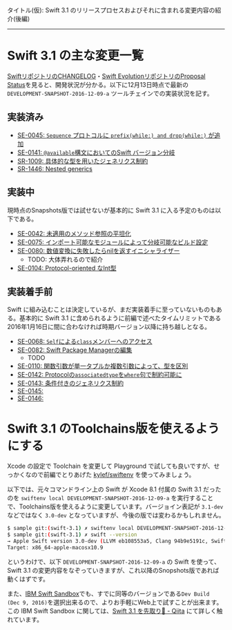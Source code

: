 タイトル(仮): Swift 3.1 のリリースプロセスおよびそれに含まれる変更内容の紹介(後編)

---

# Swift 3.1 の主な変更一覧

[SwiftリポジトリのCHANGELOG](https://github.com/apple/swift/blob/master/CHANGELOG.md#swift-31)・[Swift EvolutionリポジトリのProposal Status](https://apple.github.io/swift-evolution/)を見ると、開発状況が分かる。以下に12月13日時点で最新の `DEVELOPMENT-SNAPSHOT-2016-12-09-a` ツールチェインでの実装状況を記す。

## 実装済み

- [SE-0045: `Sequence` プロトコルに `prefix(while:) and drop(while:)` が追加](https://github.com/apple/swift-evolution/blob/master/proposals/0045-scan-takewhile-dropwhile.md)
- [SE-0141: `@available`構文においてのSwift バージョン分岐](https://github.com/apple/swift-evolution/blob/master/proposals/0141-available-by-swift-version.md)
- [SR-1009: 具体的な型を用いたジェネリクス制約](https://bugs.swift.org/browse/SR-1009)
- [SR-1446: Nested generics](https://bugs.swift.org/browse/SR-1446)

## 実装中

現時点のSnapshots版では試せないが基本的に Swift 3.1 に入る予定のものは以下である。

- [SE-0042: 未適用のメソッド参照の平坦化](https://github.com/apple/swift-evolution/blob/master/proposals/0042-flatten-method-types.md)
- [SE-0075: インポート可能なモジュールによって分岐可能なビルド設定](https://github.com/apple/swift-evolution/blob/master/proposals/0075-import-test.md)
- [SE-0080: 数値変換に失敗したらnilを返すイニシャライザー](https://github.com/apple/swift-evolution/blob/master/proposals/0080-failable-numeric-initializers.md)
  - TODO: 大体弄れるので紹介
- [SE-0104: Protocol-oriented なInt型](https://github.com/apple/swift-evolution/blob/master/proposals/0104-improved-integers.md)

## 実装着手前

Swift に組み込むことは決定しているが、まだ実装着手に至っていないものもある。基本的に Swift 3.1 に含められるように前編で述べたタイムリミットである2016年1月16日に間に合わなければ時期バージョン以降に持ち越しとなる。

- [SE-0068: `Self`による`class`メンバーへのアクセス](https://github.com/apple/swift-evolution/blob/master/proposals/0068-universal-self.md)
- [SE-0082: Swift Package Managerの編集](https://github.com/apple/swift-evolution/blob/master/proposals/0082-swiftpm-package-edit.md)
    - TODO
- [SE-0110: 関数引数が単一タプルか複数引数によって、型を区別](https://github.com/apple/swift-evolution/blob/master/proposals/0110-distingish-single-tuple-arg.md)
- [SE-0142: Protocolの`associatedtype`を`where`句で制約可能に](https://github.com/apple/swift-evolution/blob/master/proposals/0142-associated-types-constraints.md)
- [SE-0143: 条件付きのジェネリクス制約](https://github.com/apple/swift-evolution/blob/master/proposals/0143-conditional-conformances.md)
- [SE-0145: ](https://github.com/apple/swift-evolution/blob/master/proposals/0145-package-manager-version-pinning.md)
- [SE-0146: ](https://github.com/apple/swift-evolution/blob/master/proposals/0146-package-manager-product-definitions.md)

# Swift 3.1 のToolchains版を使えるようにする

Xcode の設定で Toolchain を変更して Playground で試しても良いですが、せっかくなので前編でとりあげた [kylef/swiftenv](https://github.com/kylef/swiftenv) を使ってみましょう。

以下では、元々コマンドライン上の Swift が Xcode 8.1 付属の Swift 3.1 だったのを `swiftenv local DEVELOPMENT-SNAPSHOT-2016-12-09-a` を実行することで、Toolchains版を使えるように変更しています。バージョイン表記が `3.1-dev` などではなく `3.0-dev` となっていますが、今後の版では変わるかもしれません。

```sh
$ sample git:(swift-3.1) ✗ swiftenv local DEVELOPMENT-SNAPSHOT-2016-12-09-a
$ sample git:(swift-3.1) ✗ swift --version      
→ Apple Swift version 3.0-dev (LLVM eb108553a5, Clang 94b9e5191c, Swift df7ad7cb12)
Target: x86_64-apple-macosx10.9
```

というわけで、以下 `DEVELOPMENT-SNAPSHOT-2016-12-09-a` の Swift を使って、Swift 3.1 の変更内容をなぞっていきますが、これ以降のSnopshots版であれば動くはずです。

また、[IBM Swift Sandbox](https://swiftlang.ng.bluemix.net/)でも、すでに同等のバージョンである`Dev Build (Dec 9, 2016)`を選択出来るので、よりお手軽にWeb上で試すことが出来ます。この IBM Swift Sandbox に関しては、[Swift 3.1 を先取り👀 - Qiita](http://qiita.com/mono0926/items/0667f6b99adeaec1e231) にて詳しく触れています。